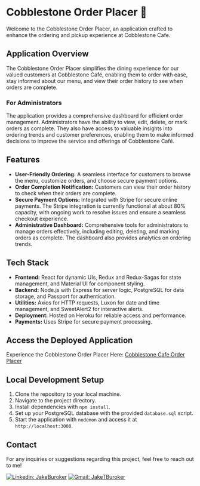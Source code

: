 # Cobblestone Order Placer 🍴

Welcome to the Cobblestone Order Placer, an application crafted to enhance the ordering and pickup experience at Cobblestone Cafe.

## Application Overview

The Cobblestone Order Placer simplifies the dining experience for our valued customers at Cobblestone Café, enabling them to order with ease, stay informed about our menu, and view their order history to see when orders are complete.

### For Administrators

The application provides a comprehensive dashboard for efficient order management. Administrators have the ability to view, edit, delete, or mark orders as complete. They also have access to valuable insights into ordering trends and customer preferences, enabling them to make informed decisions to improve the service and offerings of Cobblestone Café.

## Features

- **User-Friendly Ordering:** A seamless interface for customers to browse the menu, customize orders, and choose secure payment options.
- **Order Completion Notification:** Customers can view their order history to check when their orders are complete.
- **Secure Payment Options:** Integrated with Stripe for secure online payments. The Stripe integration is currently functional at about 80% capacity, with ongoing work to resolve issues and ensure a seamless checkout experience.
- **Administrative Dashboard:** Comprehensive tools for administrators to manage orders effectively, including editing, deleting, and marking orders as complete. The dashboard also provides analytics on ordering trends.

## Tech Stack

- **Frontend:** React for dynamic UIs, Redux and Redux-Sagas for state management, and Material UI for component styling.
- **Backend:** Node.js with Express for server logic, PostgreSQL for data storage, and Passport for authentication.
- **Utilities:** Axios for HTTP requests, Luxon for date and time management, and SweetAlert2 for interactive alerts.
- **Deployment:** Hosted on Heroku for reliable access and performance.
- **Payments:** Uses Stripe for secure payment processing.

## Access the Deployed Application

Experience the Cobblestone Order Placer Here: [Cobblestone Cafe Order Placer](https://cobblestone-cafe-e2cd55d0a8a4.herokuapp.com/)

## Local Development Setup

1. Clone the repository to your local machine.
2. Navigate to the project directory.
3. Install dependencies with `npm install`.
4. Set up your PostgreSQL database with the provided `database.sql` script.
5. Start the application with `nodemon` and access it at `http://localhost:3000`.

## Contact

For any inquiries or suggestions regarding this project, feel free to reach out to me!

[![Linkedin: JakeBuroker](https://img.shields.io/badge/-JakeBuroker-blue?style=flat-square&logo=Linkedin&logoColor=white&link=https://www.linkedin.com/in/jakeburoker/)](https://www.linkedin.com/in/jakeburoker/)
[![Gmail: JakeTBuroker](https://img.shields.io/badge/Gmail-D14836?style=for-the-badge&logo=gmail&logoColor=white)](mailto:JakeTBuroker@gmail.com)

